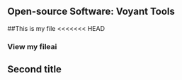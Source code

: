 ## Open-source Software: Voyant Tools

##This is my file
<<<<<<< HEAD
### View my fileai
## Second title

